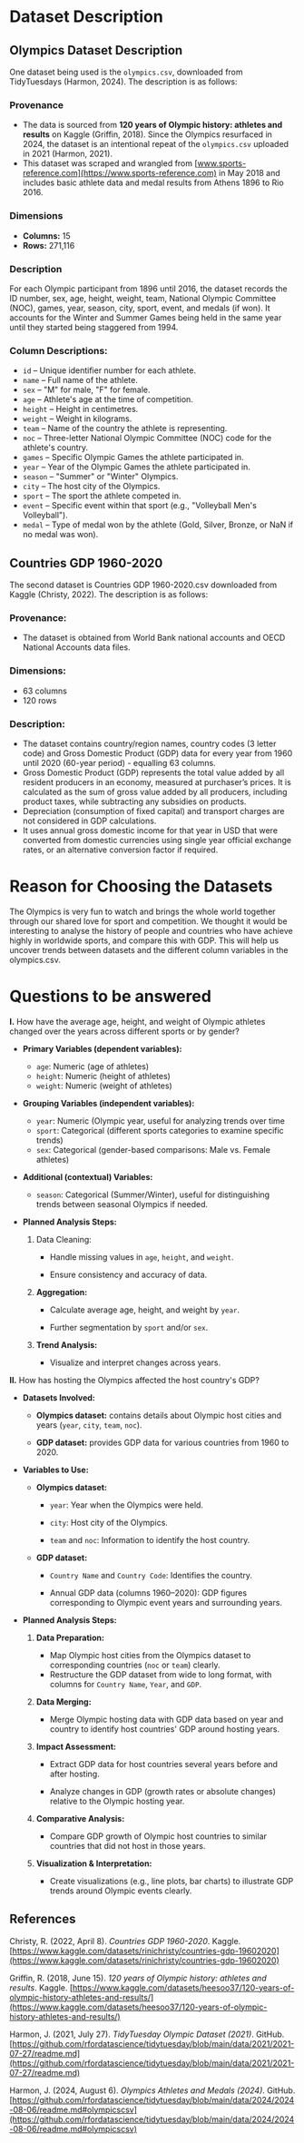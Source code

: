 # Dataset Description
## Olympics Dataset Description
One dataset being used is the `olympics.csv`, downloaded from TidyTuesdays (Harmon, 2024). The description is as follows:

### Provenance
- The data is sourced from **120 years of Olympic history: athletes and results** on Kaggle (Griffin, 2018). Since the Olympics resurfaced in 2024, the dataset is an intentional repeat of the `olympics.csv` uploaded in 2021 (Harmon, 2021).
- This dataset was scraped and wrangled from [www.sports-reference.com](https://www.sports-reference.com) in May 2018 and includes basic athlete data and medal results from Athens 1896 to Rio 2016.

### Dimensions
- **Columns:** 15
- **Rows:** 271,116  

### Description
For each Olympic participant from 1896 until 2016, the dataset records the ID number, sex, age, height, weight, team, National Olympic Committee (NOC), games, year, season, city, sport, event, and medals (if won). It accounts for the Winter and Summer Games being held in the same year until they started being staggered from 1994.  

### **Column Descriptions:**
- `id` – Unique identifier number for each athlete.
- `name` – Full name of the athlete.
- `sex` – "M" for male, "F" for female.
- `age` – Athlete's age at the time of competition.
- `height` – Height in centimetres.
- `weight` – Weight in kilograms.
- `team` – Name of the country the athlete is representing.
- `noc` – Three-letter National Olympic Committee (NOC) code for the athlete's country.
- `games` – Specific Olympic Games the athlete participated in.
- `year` – Year of the Olympic Games the athlete participated in.
- `season` – "Summer" or "Winter" Olympics.
- `city` – The host city of the Olympics.
- `sport` – The sport the athlete competed in.
- `event` – Specific event within that sport (e.g., "Volleyball Men's Volleyball").
- `medal` – Type of medal won by the athlete (Gold, Silver, Bronze, or NaN if no medal was won).

## Countries GDP 1960-2020
The second dataset is Countries GDP 1960-2020.csv downloaded from Kaggle (Christy, 2022). The description is as follows:

### Provenance: 
- The dataset is obtained from World Bank national accounts and OECD National Accounts data files.

### Dimensions:
- 63 columns
- 120 rows

### Description: 
- The dataset contains country/region names, country codes (3 letter code) and Gross Domestic Product (GDP) data for every year from 1960 until 2020 (60-year period) - equalling 63 columns.
- Gross Domestic Product (GDP) represents the total value added by all resident producers in an economy, measured at purchaser’s prices. It is calculated as the sum of gross value added by all producers, including product taxes, while subtracting any subsidies on products. 
- Depreciation (consumption of fixed capital) and transport charges are not considered in GDP calculations.
- It uses annual gross domestic income for that year in USD that were converted from domestic currencies using single year official exchange rates, or an alternative conversion factor if required.

# Reason for Choosing the Datasets
The Olympics is very fun to watch and brings the whole world together through our shared love for sport and competition. We thought it would be interesting to analyse the history of people and countries who have achieve highly in worldwide sports, and compare this with GDP. This will help us uncover trends between datasets and the different column variables in the olympics.csv.

# Questions to be answered
**I.** How have the average age, height, and weight of Olympic athletes changed over the years across different sports or by gender?
- **Primary Variables (dependent variables):**
	- `age`: Numeric (age of athletes)
	- `height`: Numeric (height of athletes)
	- `weight`: Numeric (weight of athletes)
        
-   **Grouping Variables (independent variables):**
    -   `year`: Numeric (Olympic year, useful for analyzing trends over time
    -   `sport`: Categorical (different sports categories to examine specific trends)
    -   `sex`: Categorical (gender-based comparisons: Male vs. Female athletes)
        
-   **Additional (contextual) Variables:**
    -   `season`: Categorical (Summer/Winter), useful for distinguishing trends between seasonal Olympics if needed.
 
-  **Planned Analysis Steps:**
	1. Data Cleaning:
    
	    -   Handle missing values in `age`, `height`, and `weight`.
        
	    -   Ensure consistency and accuracy of data.
        
	2.  **Aggregation:**
    
	    -   Calculate average age, height, and weight by `year`.
        
	    -   Further segmentation by `sport` and/or `sex`.
        
	3.  **Trend Analysis:**
	    -   Visualize and interpret changes across years.
	    
**II.** How has hosting the Olympics affected the host country's GDP?
-  **Datasets Involved:**

	-   **Olympics dataset:** contains details about Olympic host cities and years (`year`, `city`, `team`, `noc`).
    
	-   **GDP dataset:** provides GDP data for various countries from 1960 to 2020.
    

-  **Variables to Use:**

	- **Olympics dataset:**

		-   `year`: Year when the Olympics were held.
    
		-   `city`: Host city of the Olympics.
    
		-   `team` and `noc`: Information to identify the host country.
    

	- **GDP dataset:**

		-   `Country Name` and `Country Code`: Identifies the country.
    
		-   Annual GDP data (columns 1960–2020): GDP figures corresponding to Olympic event years and surrounding years.

- **Planned Analysis Steps:**

	1.  **Data Preparation:**
	    - Map Olympic host cities from the Olympics dataset to corresponding countries (`noc` or `team`) clearly.
	    -   Restructure the GDP dataset from wide to long format, with columns for `Country Name`, `Year`, and `GDP`.
        
	2.  **Data Merging:**
    
	    -   Merge Olympic hosting data with GDP data based on year and country to identify host countries' GDP around hosting years.
        
	3.  **Impact Assessment:**
    
	    -   Extract GDP data for host countries several years before and after hosting.
        
	    -   Analyze changes in GDP (growth rates or absolute changes) relative to the Olympic hosting year.
        
	4.  **Comparative Analysis:**
    
	    -   Compare GDP growth of Olympic host countries to similar countries that did not host in those years.
 
	5.  **Visualization & Interpretation:**
    
	    -   Create visualizations (e.g., line plots, bar charts) to illustrate GDP trends around Olympic events clearly.

## References  

Christy, R. (2022, April 8). *Countries GDP 1960-2020*. Kaggle. [https://www.kaggle.com/datasets/rinichristy/countries-gdp-19602020](https://www.kaggle.com/datasets/rinichristy/countries-gdp-19602020)  

Griffin, R. (2018, June 15). *120 years of Olympic history: athletes and results*. Kaggle. [https://www.kaggle.com/datasets/heesoo37/120-years-of-olympic-history-athletes-and-results/](https://www.kaggle.com/datasets/heesoo37/120-years-of-olympic-history-athletes-and-results/)  

Harmon, J. (2021, July 27). *TidyTuesday Olympic Dataset (2021)*. GitHub. [https://github.com/rfordatascience/tidytuesday/blob/main/data/2021/2021-07-27/readme.md](https://github.com/rfordatascience/tidytuesday/blob/main/data/2021/2021-07-27/readme.md)  

Harmon, J. (2024, August 6). *Olympics Athletes and Medals (2024)*. GitHub. [https://github.com/rfordatascience/tidytuesday/blob/main/data/2024/2024-08-06/readme.md#olympicscsv](https://github.com/rfordatascience/tidytuesday/blob/main/data/2024/2024-08-06/readme.md#olympicscsv)  

